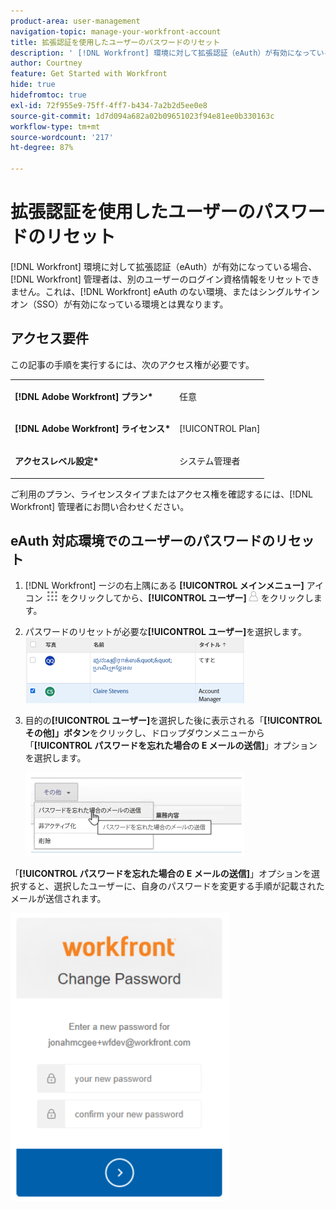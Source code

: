 ```yaml
---
product-area: user-management
navigation-topic: manage-your-workfront-account
title: 拡張認証を使用したユーザーのパスワードのリセット
description: ' [!DNL Workfront] 環境に対して拡張認証（eAuth）が有効になっている場合、 [!DNL Workfront] 管理者は、別のユーザーのログイン資格情報をリセットできません。これは、eAuth のない  [!DNL Workfront] 環境、またはシングルサインオン（SSO）が有効になっている環境とは異なります。'
author: Courtney
feature: Get Started with Workfront
hide: true
hidefromtoc: true
exl-id: 72f955e9-75ff-4ff7-b434-7a2b2d5ee0e8
source-git-commit: 1d7d094a682a02b09651023f94e81ee0b330163c
workflow-type: tm+mt
source-wordcount: '217'
ht-degree: 87%

---
```


# 拡張認証を使用したユーザーのパスワードのリセット

<!--This article has been hidden by request-->

[!DNL Workfront] 環境に対して拡張認証（eAuth）が有効になっている場合、[!DNL Workfront] 管理者は、別のユーザーのログイン資格情報をリセットできません。これは、[!DNL Workfront] eAuth のない環境、またはシングルサインオン（SSO）が有効になっている環境とは異なります。

## アクセス要件

この記事の手順を実行するには、次のアクセス権が必要です。

<table style="table-layout:auto"> 
 <col> 
 <col> 
 <tbody> 
  <tr> 
   <td role="rowheader"><strong>[!DNL Adobe Workfront] プラン*</strong></td> 
   <td> <p> 任意</p> </td> 
  </tr> 
  <tr> 
   <td role="rowheader"><strong>[!DNL Adobe Workfront] ライセンス*</strong></td> 
   <td> <p>[!UICONTROL Plan]</p> </td> 
  </tr> 
  <tr> 
   <td role="rowheader"><strong>アクセスレベル設定*</strong></td> 
   <td> <p>システム管理者 </p> </td> 
  </tr> 
 </tbody> 
</table>

ご利用のプラン、ライセンスタイプまたはアクセス権を確認するには、[!DNL Workfront] 管理者にお問い合わせください。

## eAuth 対応環境でのユーザーのパスワードのリセット

1. [!DNL Workfront] ージの右上隅にある **[!UICONTROL メインメニュー]** アイコン ![&#x200B; メインメニューアイコン &#x200B;](assets/main-menu-icon.png) をクリックしてから、**[!UICONTROL ユーザー]**![&#x200B; ユーザーアイコン &#x200B;](assets/users-icon-in-main-menu.png) をクリックします。



1. パスワードのリセットが必要な&#x200B;**[!UICONTROL ユーザー]**&#x200B;を選択します。
   ![&#x200B; ユーザーの選択 &#x200B;](assets/100520classicnweselectuser-350x105.png)

1. 目的の&#x200B;**[!UICONTROL ユーザー]**&#x200B;を選択した後に表示される「**[!UICONTROL その他]」ボタン**&#x200B;をクリックし、ドロップダウンメニューから「**[!UICONTROL パスワードを忘れた場合の E メールの送信]**」オプションを選択します。

   ![&#x200B; パスワードを忘れた場合の E メールの送信 &#x200B;](assets/100520classicnwesendemail-350x134.png)

「**[!UICONTROL パスワードを忘れた場合の E メールの送信]**」オプションを選択すると、選択したユーザーに、自身のパスワードを変更する手順が記載されたメールが送信されます。

![E メールをリセット &#x200B;](assets/pwresetemail-resized-350x461.png)
